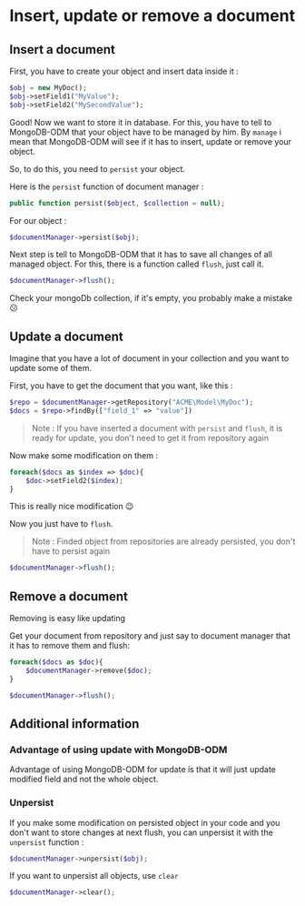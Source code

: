 # Insert, update or remove a document

## Insert a document

First, you have to create your object and insert data inside it :

```php
$obj = new MyDoc();
$obj->setField1("MyValue");
$obj->setField2("MySecondValue");
```

Good! Now we want to store it in database. For this, you have to tell to MongoDB-ODM that your object have to be managed by him. By `manage` i mean that MongoDB-ODM will see if it has to insert, update or remove your object.

So, to do this, you need to `persist` your object.

Here is the `persist` function of document manager :

```php
public function persist($object, $collection = null);
```

For our object :

```php
$documentManager->persist($obj);
```

Next step is tell to MongoDB-ODM that it has to save all changes of all managed object. For this, there is a function called `flush`, just call it.

```php
$documentManager->flush();
```

Check your mongoDb collection, if it's empty, you probably make a mistake :confused:

## Update a document

Imagine that you have a lot of document in your collection and you want to update some of them.

First, you have to get the document that you want, like this :

```php
$repo = $documentManager->getRepository("ACME\Model\MyDoc");
$docs = $repo->findBy(["field_1" => "value"])
```

> Note : If you have inserted a document with `persist` and `flush`, it is ready for update, you don't need to get it from repository again

Now make some modification on them :

```php
foreach($docs as $index => $doc){
	$doc->setField2($index);
}
```

This is really nice modification :wink:

Now you just have to `flush`.

> Note : Finded object from repositories are already persisted, you don't have to persist again

```php
$documentManager->flush();
```

## Remove a document

Removing is easy like updating

Get your document from repository and just say to document manager that it has to remove them and flush:

```php
foreach($docs as $doc){
	$documentManager->remove($doc);
}

$documentManager->flush();
```

## Additional information

### Advantage of using update with MongoDB-ODM

Advantage of using MongoDB-ODM for update is that it will just update modified field and not the whole object.

### Unpersist

If you make some modification on persisted object in your code and you don't want to store changes at next flush, you can unpersist it with the `unpersist` function :

```php
$documentManager->unpersist($obj);
```

If you want to unpersist all objects, use `clear`

```php
$documentManager->clear();
```